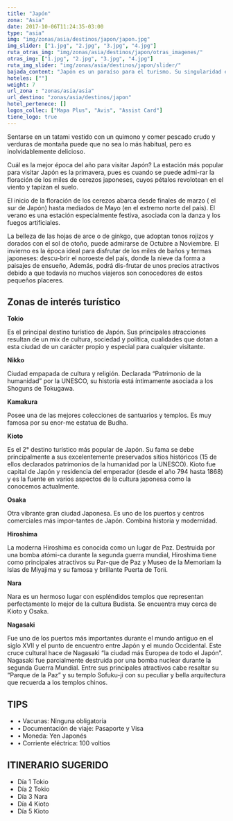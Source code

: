 ```yaml
---
title: "Japón"
zona: "Asia"
date: 2017-10-06T11:24:35-03:00
type: "asia"
img: "img/zonas/asia/destinos/japon/japon.jpg"
img_slider: ["1.jpg", "2.jpg", "3.jpg", "4.jpg"]
ruta_otras_img: "img/zonas/asia/destinos/japon/otras_imagenes/"
otras_img: ["1.jpg", "2.jpg", "3.jpg", "4.jpg"]
ruta_img_slider: "img/zonas/asia/destinos/japon/slider/"
bajada_content: "Japón es un paraíso para el turismo. Su singularidad es capaz de provo-car dosis continuas de admiración sin altibajo alguno. De hecho, viajar en Japón es notablemente confortable, incluso con la barrera del idioma, aunque nunca llega a resultar familiar. Alojarse en un Ryokan (hotel tradicional japonés) es maravillosamente diferente a hacerlo en un hotel al uso. Sumergirse desnudo en un onsen (baño termal)."
hoteles: [""]
weight: 7
url_zona : "zonas/asia/asia"
url_destino: "zonas/asia/destinos/japon"
hotel_pertenece: []
logos_collec: ["Mapa Plus", "Avis", "Assist Card"]
tiene_logo: true
---
```

Sentarse en un tatami vestido con un quimono y comer pescado crudo y verduras de montaña puede que no sea lo más habitual, pero es inolvidablemente delicioso.

Cuál es la mejor época del año para visitar Japón?
La estación más popular para visitar Japón es la primavera, pues es cuando se puede admi-rar la floración de los miles de cerezos japoneses, cuyos pétalos revolotean en el viento y tapizan el suelo.

El inicio de la floración de los cerezos abarca desde finales de marzo (    el sur de Japón) hasta mediados de Mayo (en el extremo norte del país).
El verano es una estación especialmente festiva, asociada con la danza y los fuegos artificiales.

La belleza de las hojas de arce o de ginkgo, que adoptan tonos rojizos y dorados con el sol de otoño, puede admirarse de Octubre a Noviembre.
El invierno es la época ideal para disfrutar de los miles de baños y termas japoneses: descu-brir el noroeste del país, donde la nieve da forma a paisajes de ensueño, Además, podrá dis-frutar de unos precios atractivos debido a que todavía no muchos viajeros son conocedores de estos pequeños placeres.

## Zonas de interés turístico

**Tokio**

Es el principal destino turístico de Japón. Sus principales atracciones resultan de un mix de cultura, sociedad y política, cualidades que dotan a esta ciudad de un carácter propio y especial para cualquier visitante.

**Nikko**

Ciudad empapada de cultura y religión.  Declarada “Patrimonio de la humanidad” por la UNESCO, su historia está íntimamente asociada a los  Shoguns de Tokugawa.

**Kamakura**

Posee una de las mejores colecciones de santuarios y templos. Es muy famosa por su enor-me estatua de Budha.

**Kioto**

Es el 2° destino turístico más popular de Japón.  Su fama se debe principalmente a sus excelentemente preservados sitios históricos (15 de ellos declarados patrimonios de la humanidad por la UNESCO).  Kioto fue capital de Japón y residencia del emperador (desde el año 794 hasta 1868) y es la fuente en varios aspectos de la cultura japonesa como la conocemos actualmente.

**Osaka**

Otra vibrante gran ciudad Japonesa. Es uno de los puertos y centros comerciales más impor-tantes de Japón.  Combina historia y modernidad.

**Hiroshima**

La moderna Hiroshima es conocida como un lugar  de Paz. Destruida por una bomba atómi-ca durante la segunda guerra mundial, Hiroshima tiene como principales atractivos  su Par-que de Paz y Museo de la Memoriam la Islas de Miyajima y su famosa y brillante Puerta de Torii.

**Nara**

Nara es un hermoso lugar con espléndidos templos que representan perfectamente lo mejor de la  cultura Budista.  Se encuentra muy cerca de Kioto y Osaka.

**Nagasaki**

Fue uno de los puertos más importantes durante el mundo antiguo en el siglo XVII y el punto de encuentro entre Japón y el mundo Occidental. Este cruce cultural hace de Nagasaki “la ciudad más Europea de todo el Japón”. Nagasaki fue parcialmente destruida por una bomba nuclear durante la segunda Guerra Mundial.  Entre sus principales atractivos cabe resaltar su “Parque de la Paz” y su templo Sofuku-ji con su peculiar y bella arquitectura que recuerda a los templos chinos.

## TIPS
- •  Vacunas: Ninguna obligatoria
- •  Documentación de viaje: Pasaporte y Visa
- •  Moneda: Yen Japonés
- •  Corriente eléctrica: 100 voltios

## ITINERARIO SUGERIDO
- Día 1	Tokio
- Día 2	Tokio
- Día 3	Nara
- Día 4	Kioto
- Día 5	Kioto
